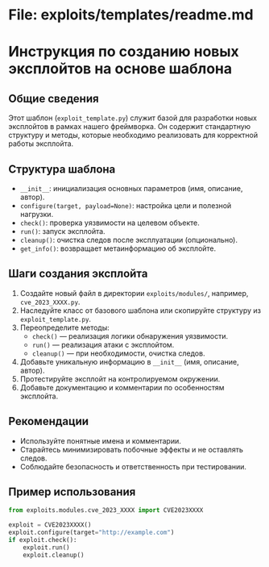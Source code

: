 # File: exploits/templates/readme.md

# Инструкция по созданию новых эксплойтов на основе шаблона

## Общие сведения

Этот шаблон (`exploit_template.py`) служит базой для разработки новых эксплойтов в рамках нашего фреймворка. Он содержит стандартную структуру и методы, которые необходимо реализовать для корректной работы эксплойта.

## Структура шаблона

- `__init__`: инициализация основных параметров (имя, описание, автор).
- `configure(target, payload=None)`: настройка цели и полезной нагрузки.
- `check()`: проверка уязвимости на целевом объекте.
- `run()`: запуск эксплойта.
- `cleanup()`: очистка следов после эксплуатации (опционально).
- `get_info()`: возвращает метаинформацию об эксплойте.

## Шаги создания эксплойта

1. Создайте новый файл в директории `exploits/modules/`, например, `cve_2023_XXXX.py`.
2. Наследуйте класс от базового шаблона или скопируйте структуру из `exploit_template.py`.
3. Переопределите методы:
   - `check()` — реализация логики обнаружения уязвимости.
   - `run()` — реализация атаки с эксплойтом.
   - `cleanup()` — при необходимости, очистка следов.
4. Добавьте уникальную информацию в `__init__` (имя, описание, автор).
5. Протестируйте эксплойт на контролируемом окружении.
6. Добавьте документацию и комментарии по особенностям эксплойта.

## Рекомендации

- Используйте понятные имена и комментарии.
- Старайтесь минимизировать побочные эффекты и не оставлять следов.
- Соблюдайте безопасность и ответственность при тестировании.

## Пример использования

```python
from exploits.modules.cve_2023_XXXX import CVE2023XXXX

exploit = CVE2023XXXX()
exploit.configure(target="http://example.com")
if exploit.check():
    exploit.run()
    exploit.cleanup()
